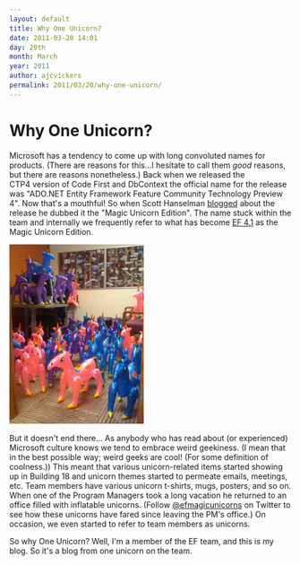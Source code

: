 ```yaml
---
layout: default
title: Why One Unicorn?
date: 2011-03-20 14:01
day: 20th
month: March
year: 2011
author: ajcvickers
permalink: 2011/03/20/why-one-unicorn/
---
```


# Why One Unicorn?

Microsoft has a tendency to come up with long convoluted names for products. (There are reasons for this...I hesitate to call them <em>good </em>reasons, but there are reasons nonetheless.) Back when we released the CTP4 version of Code First and DbContext the official name for the release was "ADO.NET Entity Framework Feature Community Technology Preview 4". Now that's a mouthful! So when Scott Hanselman <a title="Hanselman dubs CTP4 Magic Unicorn Edition" href="http://www.hanselman.com/blog/SimpleCodeFirstWithEntityFramework4MagicUnicornFeatureCTP4.aspx">blogged</a> about the release he dubbed it the "Magic Unicorn Edition". The name stuck within the team and internally we frequently refer to what has become <a title="EF 4.1 RC" href="https://docs.microsoft.com/archive/blogs/adonet/ef-4-1-release-candidate-available">EF 4.1</a> as the Magic Unicorn Edition.

<a href="/assets/efteam_small.jpg"><img src="/assets/efteam_small.jpg" alt="The EF Team" /></a>

But it doesn't end there... As anybody who has read about (or experienced) Microsoft culture knows we tend to embrace weird geekiness. (I mean that in the best possible way; weird geeks are cool! (For some definition of coolness.)) This meant that various unicorn-related items started showing up in Building 18 and unicorn themes started to permeate emails, meetings, etc. Team members have various unicorn t-shirts, mugs, posters, and so on. When one of the Program Managers took a long vacation he returned to an office filled with inflatable unicorns. (Follow [@efmagicunicorns](https://twitter.com/efmagicunicorns) on Twitter to see how these unicorns have fared since leaving the PM's office.) On occasion, we even started to refer to team members as unicorns.

So why One Unicorn? Well, I'm a member of the EF team, and this is my blog. So it's a blog from one unicorn on the team.
